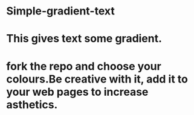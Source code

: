 # Simple-gradient-text

# This gives text some gradient.
# fork the repo and choose your colours.Be creative with it, add it to your web pages to increase asthetics.

